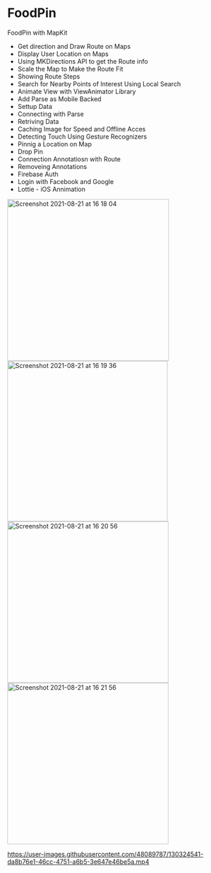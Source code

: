 # FoodPin
FoodPin with MapKit

- Get direction and Draw Route on Maps
- Display User Location on Maps
- Using MKDirections API to get the Route info
- Scale the Map to Make the Route Fit
- Showing Route Steps
- Search for Nearby Points of Interest Using Local Search
- Animate View with ViewAnimator Library
- Add Parse as Mobile Backed
- Settup Data
- Connecting with Parse
- Retriving Data 
- Caching Image for Speed and Offline Acces
- Detecting Touch Using Gesture Recognizers
- Pinnig a Location on Map
- Drop Pin
- Connection Annotatiosn with Route
- Removeing Annotations
- Firebase Auth
- Login with Facebook and Google
- Lottie - iOS Annimation

<img width="366" alt="Screenshot 2021-08-21 at 16 18 04" src="https://user-images.githubusercontent.com/48089787/130324807-36ed680c-e3f8-49c3-a639-86efbc02a4be.png"><img width="363" alt="Screenshot 2021-08-21 at 16 19 36" src="https://user-images.githubusercontent.com/48089787/130324813-21cdda30-c31a-4d23-b23a-fc22f022f746.png"><img width="365" alt="Screenshot 2021-08-21 at 16 20 56" src="https://user-images.githubusercontent.com/48089787/130324816-fa12fd89-e6cd-4ef9-949f-bcb091d346fb.png"><img width="365" alt="Screenshot 2021-08-21 at 16 21 56" src="https://user-images.githubusercontent.com/48089787/130324818-d138c540-5607-429b-bbd4-ce2b36466041.png"> 

https://user-images.githubusercontent.com/48089787/130324541-da8b76e1-46cc-4751-a6b5-3e647e46be5a.mp4


























